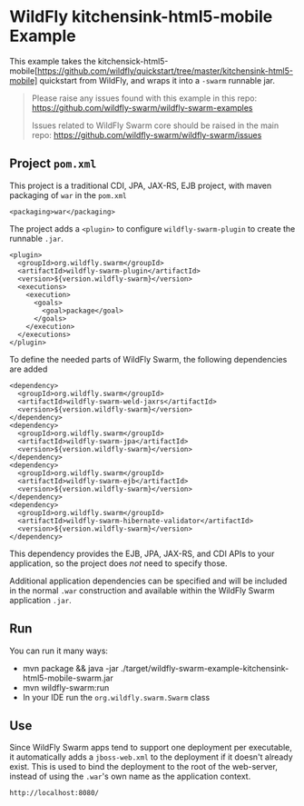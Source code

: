 # WildFly kitchensink-html5-mobile Example

This example takes the kitchensick-html5-mobile[https://github.com/wildfly/quickstart/tree/master/kitchensink-html5-mobile]
quickstart from WildFly, and wraps it into a `-swarm` runnable jar.

> Please raise any issues found with this example in this repo:
> https://github.com/wildfly-swarm/wildfly-swarm-examples
>
> Issues related to WildFly Swarm core should be raised in the main repo:
> https://github.com/wildfly-swarm/wildfly-swarm/issues

## Project `pom.xml`

This project is a traditional CDI, JPA, JAX-RS, EJB project, with maven packaging
of `war` in the `pom.xml`

    <packaging>war</packaging>

The project adds a `<plugin>` to configure `wildfly-swarm-plugin` to
create the runnable `.jar`.

    <plugin>
      <groupId>org.wildfly.swarm</groupId>
      <artifactId>wildfly-swarm-plugin</artifactId>
      <version>${version.wildfly-swarm}</version>
      <executions>
        <execution>
          <goals>
            <goal>package</goal>
          </goals>
        </execution>
      </executions>
    </plugin>

To define the needed parts of WildFly Swarm, the following dependencies are added

    <dependency>
      <groupId>org.wildfly.swarm</groupId>
      <artifactId>wildfly-swarm-weld-jaxrs</artifactId>
      <version>${version.wildfly-swarm}</version>
    </dependency>
    <dependency>
      <groupId>org.wildfly.swarm</groupId>
      <artifactId>wildfly-swarm-jpa</artifactId>
      <version>${version.wildfly-swarm}</version>
    </dependency>
    <dependency>
      <groupId>org.wildfly.swarm</groupId>
      <artifactId>wildfly-swarm-ejb</artifactId>
      <version>${version.wildfly-swarm}</version>
    </dependency>
    <dependency>
      <groupId>org.wildfly.swarm</groupId>
      <artifactId>wildfly-swarm-hibernate-validator</artifactId>
      <version>${version.wildfly-swarm}</version>
    </dependency>

This dependency provides the EJB, JPA, JAX-RS, and CDI APIs to your application, so the
project does *not* need to specify those.

Additional application dependencies can be
specified and will be included in the normal `.war` construction and available
within the WildFly Swarm application `.jar`.

## Run

You can run it many ways:

* mvn package && java -jar ./target/wildfly-swarm-example-kitchensink-html5-mobile-swarm.jar
* mvn wildfly-swarm:run
* In your IDE run the `org.wildfly.swarm.Swarm` class

## Use

Since WildFly Swarm apps tend to support one deployment per executable, it
automatically adds a `jboss-web.xml` to the deployment if it doesn't already
exist.  This is used to bind the deployment to the root of the web-server,
instead of using the `.war`'s own name as the application context.

    http://localhost:8080/
